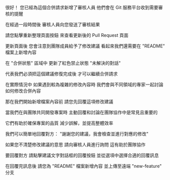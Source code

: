 很好！
您已經為這個合併請求新增了審核人員
他們會在 Git 服務平台收到需要審核的提醒

在經過一段時間後
審核人員向您發送了審核結果

請您點擊重新整理頁面按鈕
來查看更新後的 Pull Request 頁面

更新頁面後
您會注意到團隊成員給予了修改建議
看起來我們還需要在 "README" 檔案上新增內容

在 "合併狀態" 區域中
更新了紅色禁止狀態 "未解決的對話"

代表我們必須把這個建議修復完成後
才可以繼續合併請求

在實際情況中
如果遇到較為複雜的修改內容時
我們會與不同領域的專家一起討論如何修改合併內容

那在我們開始新增檔案內容前
請您先回覆這項修改建議

當我們在與團隊共同開發專案時
主動回覆和討論在團隊協作中是常見且重要的

它們有助於確保專案的品質
減少誤解，並提高整體效率

我們可以簡單地回覆對方：
"謝謝您的建議，我會檢查並進行對應的修改"

如果您不清楚修改建議的意思
請向審核人員進行詢問
這有助於團隊協作

要回覆對方
請點擊建議文字對話框的回覆按鈕
並從選項中選擇合適的回覆訊息

在回覆完訊息後
請您為 "README" 檔案新增內容
並上傳至遠端 "new-feature" 分支